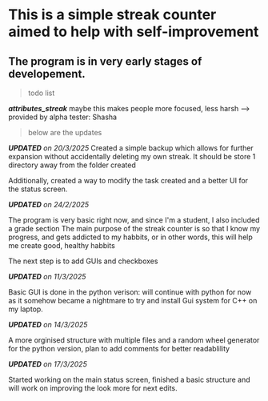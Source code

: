 # This is a simple streak counter aimed to help with self-improvement
## The program is in very early stages of developement.

> todo list

_**attributes_streak**_
maybe this makes people more focused, less harsh --> provided by alpha tester: Shasha

> below are the updates

_**UPDATED** on 20/3/2025_
Created a simple backup which allows for further expansion without accidentally deleting my own streak.
It should be store 1 directory away from the folder created

Additionally, created a way to modify the task created and a better UI for the status screen.

_**UPDATED** on 24/2/2025_

The program is very basic right now, and since I'm a student, I also included a grade section
The main purpose of the streak counter is so that I know my progress, and gets addicted to my habbits, or in other words, this will help me create good, healthy habbits

The next step is to add GUIs and checkboxes

_**UPDATED** on 11/3/2025_

Basic GUI is done in the python verison: will continue with python for now as it somehow became a nightmare to try and install
Gui system for C++ on my laptop.

_**UPDATED** on 14/3/2025_

A more orginised structure with multiple files and a random wheel generator for the python version, plan to add comments for better readablility

_**UPDATED** on 17/3/2025_

Started working on the main status screen, finished a basic structure and will work on improving the look more for next edits.
